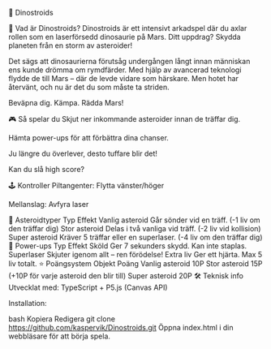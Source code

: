 🦖 Dinostroids

🚀 Vad är Dinostroids?
Dinostroids är ett intensivt arkadspel där du axlar rollen som en laserförsedd dinosaurie på Mars. Ditt uppdrag? Skydda planeten från en storm av asteroider!

Det sägs att dinosaurierna förutsåg undergången långt innan människan ens kunde drömma om rymdfärder. Med hjälp av avancerad teknologi flydde de till Mars – där de levde vidare som härskare. Men hotet har återvänt, och nu är det du som måste ta striden.

Beväpna dig. Kämpa. Rädda Mars!

🎮 Så spelar du
Skjut ner inkommande asteroider innan de träffar dig.

Hämta power-ups för att förbättra dina chanser.

Ju längre du överlever, desto tuffare blir det!

Kan du slå high score?

🕹️ Kontroller
Piltangenter: Flytta vänster/höger

Mellanslag: Avfyra laser

🌌 Asteroidtyper
Typ	Effekt
Vanlig asteroid	Går sönder vid en träff. (-1 liv om den träffar dig)
Stor asteroid	Delas i två vanliga vid träff. (-2 liv vid kollision)
Super asteroid	Kräver 5 träffar eller en superlaser. (-4 liv om den träffar dig)
🔋 Power-ups
Typ	Effekt
Sköld	Ger 7 sekunders skydd. Kan inte staplas.
Superlaser	Skjuter igenom allt – ren förödelse!
Extra liv	Ger ett hjärta. Max 5 liv totalt.
⭐ Poängsystem
Objekt	Poäng
Vanlig asteroid	10P
Stor asteroid	15P (+10P för varje asteroid den blir till)
Super asteroid	20P
🛠️ Teknisk info
Utvecklat med: TypeScript + P5.js (Canvas API)

Installation:

bash
Kopiera
Redigera
git clone https://github.com/kaspervik/Dinostroids.git
Öppna index.html i din webbläsare för att börja spela.
